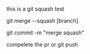 this is a git squash test

git merge --squash [branch]

git commit -m "merge squash"

compelete the pr or git push 